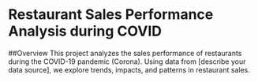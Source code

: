 # Restaurant Sales Performance Analysis during COVID

##Overview
This project analyzes the sales performance of restaurants during the COVID-19 pandemic (Corona). Using data from [describe your data source], we explore trends, impacts, and patterns in restaurant sales.
